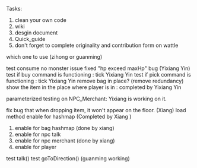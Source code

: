 
Tasks: 

1. clean your own code
2. wiki
3. desgin document
4. Quick_guide
5. don't forget to complete originality and contribution form on wattle


which one to use (zihong or guanming)

test consume
no monster issue
fixed "hp exceed maxHp" bug (Yixiang Yin)
test if buy command is functioning : tick Yixiang Yin
test if pick command is functioning : tick Yixiang Yin
remove bag in place? (remove redundancy) 
show the item in the place where player is in : completed by Yixiang Yin


parameterized testing on NPC_Merchant: Yixiang is working on it.

fix bug that when dropping item, it won't appear on the floor. (Xiang)
load method enable for hashmap (Completed by Xiang )
1. enable for bag hashmap (done by xiang)
2. enable for npc talk
3. enable for npc merchant (done by xiang)
4. enable for player 


test talk()
test goToDirection() (guanming working)
